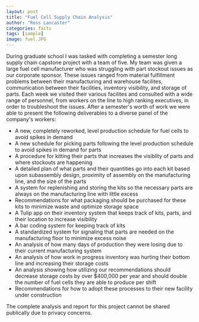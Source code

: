 ```yaml
---
layout: post
title: "Fuel Cell Supply Chain Analysis"
author: "Ross Lancaster"
categories: facts
tags: [sample]
image: fuel.JPG
---
```


During graduate school I was tasked with completing a semester long supply chain capstone project with a team of five. My team was given a large fuel cell manufacturer who was struggling with part stockout issues as our corporate sponsor. These issues ranged from material fulfillment problems between their manufacturing and warehouse facilites, communication between their facilities, inventory visibility, and storage of parts. Each week we visited their various facilites and consulted with a wide range of personnel, from workers on the line to high ranking executives, in order to troubleshoot the issues. After a semester's worth of work we were able to present the following deliverables to a diverse panel of the company's workers:

* A new, completely reworked, level production schedule for fuel cells to avoid spikes in demand
* A new schedule for picking parts following the level production schedule to avoid spikes in demand for parts
* A procedure for kitting their parts that increases the visiblity of parts and where stockouts are happening
* A detailed plan of what parts and their quantities go into each kit based upon subassembly design, proximity of assembly on the manufacturing line, and the size of the parts
* A system for replenishing and storing the kits so the necessary parts are always on the manufacturing line with little excess 
* Recommendations for what packaging should be purchased for these kits to minimize waste and optimize storage space
* A Tulip app on their inventory system that keeps track of kits, parts, and their location to increase visibility
* A bar coding system for keeping track of kits 
* A standardized system for signaling that parts are needed on the manufacturing floor to minimize excess noise
* An analysis of how many days of production they were losing due to their current manufacturing system
* An analysis of how work in progress inventory was hurting their bottom line and increasing their storage costs 
* An analysis showing how utilizing our recommendations should decrease storage costs by over $400,000 per year and should double the number of fuel cells they are able to produce per shift
* Recommendations for how to adopt these processes to their new facility under construction

The complete analysis and report for this project cannot be shared publically due to privacy concerns. 
